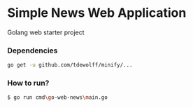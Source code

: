 # Simple News Web Application
Golang web starter project

### Dependencies
```sh
go get -u github.com/tdewolff/minify/...
```

### How to run?
```sh
$ go run cmd\go-web-news\main.go
```